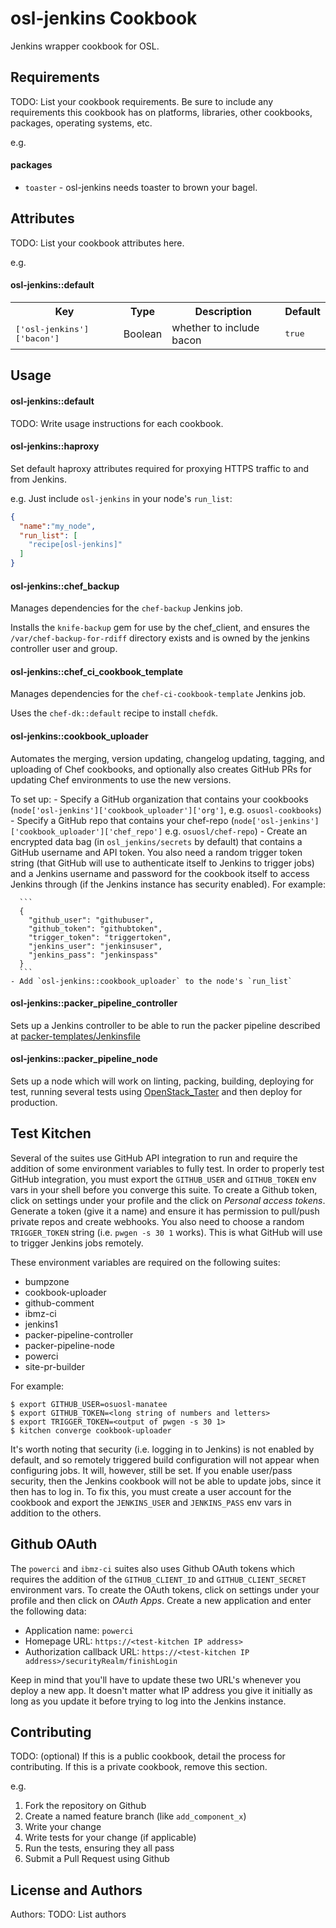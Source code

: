 osl-jenkins Cookbook
====================

Jenkins wrapper cookbook for OSL.

Requirements
------------
TODO: List your cookbook requirements. Be sure to include any requirements this cookbook has on platforms, libraries, other cookbooks, packages, operating systems, etc.

e.g.
#### packages
- `toaster` - osl-jenkins needs toaster to brown your bagel.

Attributes
----------
TODO: List your cookbook attributes here.

e.g.
#### osl-jenkins::default
<table>
  <tr>
    <th>Key</th>
    <th>Type</th>
    <th>Description</th>
    <th>Default</th>
  </tr>
  <tr>
    <td><tt>['osl-jenkins']['bacon']</tt></td>
    <td>Boolean</td>
    <td>whether to include bacon</td>
    <td><tt>true</tt></td>
  </tr>
</table>

Usage
-----
#### osl-jenkins::default
TODO: Write usage instructions for each cookbook.

#### osl-jenkins::haproxy

Set default haproxy attributes required for proxying HTTPS
traffic to and from Jenkins.

e.g.
Just include `osl-jenkins` in your node's `run_list`:

```json
{
  "name":"my_node",
  "run_list": [
    "recipe[osl-jenkins]"
  ]
}
```

#### osl-jenkins::chef_backup
Manages dependencies for the `chef-backup` Jenkins job.

Installs the `knife-backup` gem for use by the chef\_client, and ensures
the `/var/chef-backup-for-rdiff` directory exists and is owned by the
jenkins controller user and group.

#### osl-jenkins::chef_ci_cookbook_template
Manages dependencies for the `chef-ci-cookbook-template` Jenkins job.

Uses the `chef-dk::default` recipe to install `chefdk`.

#### osl-jenkins::cookbook_uploader
Automates the merging, version updating, changelog updating, tagging, and
uploading of Chef cookbooks, and optionally also creates GitHub PRs for
updating Chef environments to use the new versions.

To set up:
    - Specify a GitHub organization that contains your cookbooks
      (`node['osl-jenkins']['cookbook_uploader']['org']`, e.g.
      `osuosl-cookbooks`)
    - Specify a GitHub repo that contains your chef-repo
      (`node['osl-jenkins']['cookbook_uploader']['chef_repo']` e.g.
      `osuosl/chef-repo`)
    - Create an encrypted data bag (in `osl_jenkins/secrets` by default) that
      contains a GitHub username and API token.  You also need a random trigger
      token string (that GitHub will use to authenticate itself to Jenkins to
      trigger jobs) and a Jenkins username and password for the cookbook itself
      to access Jenkins through (if the Jenkins instance has security enabled).
      For example:

      ```
      {
        "github_user": "githubuser",
        "github_token": "githubtoken",
        "trigger_token": "triggertoken",
        "jenkins_user": "jenkinsuser",
        "jenkins_pass": "jenkinspass"
      }
      ```
    - Add `osl-jenkins::cookbook_uploader` to the node's `run_list`

#### osl-jenkins::packer_pipeline_controller
Sets up a Jenkins controller to be able to run the packer pipeline described at
[packer-templates/Jenkinsfile](https://github.com/osuosl/packer-templates/tree/master/Jenkinsfile)

#### osl-jenkins::packer_pipeline_node
Sets up a node which will work on linting, packing, building, deploying for test, running several tests using
[OpenStack_Taster](https://github.com/osuosl/openstack_taster/) and then deploy for production.

Test Kitchen
------------

Several of the suites use GitHub API integration to run and require the addition of some environment variables to fully
test.  In order to properly test GitHub integration, you must export the ``GITHUB_USER`` and ``GITHUB_TOKEN`` env vars
in your shell before you converge this suite. To create a Github token, click on settings under your profile and the
click on *Personal access tokens*. Generate a token (give it a name) and ensure it has permission to pull/push private
repos and create webhooks. You also need to choose a random ``TRIGGER_TOKEN`` string (i.e. ``pwgen -s 30 1`` works).
This is what GitHub will use to trigger Jenkins jobs remotely.

These environment variables are required on the following suites:

- bumpzone
- cookbook-uploader
- github-comment
- ibmz-ci
- jenkins1
- packer-pipeline-controller
- packer-pipeline-node
- powerci
- site-pr-builder

For example:

``` console
$ export GITHUB_USER=osuosl-manatee
$ export GITHUB_TOKEN=<long string of numbers and letters>
$ export TRIGGER_TOKEN=<output of pwgen -s 30 1>
$ kitchen converge cookbook-uploader
```
It's worth noting that security (i.e. logging in to Jenkins) is not enabled by default, and so remotely triggered build
configuration will not appear when configuring jobs.  It will, however, still be set.  If you enable user/pass
security, then the Jenkins cookbook will not be able to update jobs, since it then has to log in.  To fix this, you
must create a user account for the cookbook and export the ``JENKINS_USER`` and ``JENKINS_PASS`` env vars in addition
to the others.

## Github OAuth

The ``powerci`` and ``ibmz-ci`` suites also uses Github OAuth tokens which requires the addition of the
``GITHUB_CLIENT_ID`` and ``GITHUB_CLIENT_SECRET`` environment vars. To create the OAuth tokens, click on settings under
your profile and then click on *OAuth Apps*. Create a new application and enter the following data:

- Application name: ``powerci``
- Homepage URL: ``https://<test-kitchen IP address>``
- Authorization callback URL: ``https://<test-kitchen IP address>/securityRealm/finishLogin``

Keep in mind that you'll have to update these two URL's whenever you deploy a new app. It doesn't matter what IP
address you give it initially as long as you update it before trying to log into the Jenkins instance.

Contributing
------------

TODO: (optional) If this is a public cookbook, detail the process for contributing. If this is a private cookbook, remove this section.

e.g.
1. Fork the repository on Github
2. Create a named feature branch (like `add_component_x`)
3. Write your change
4. Write tests for your change (if applicable)
5. Run the tests, ensuring they all pass
6. Submit a Pull Request using Github

License and Authors
-------------------
Authors: TODO: List authors
